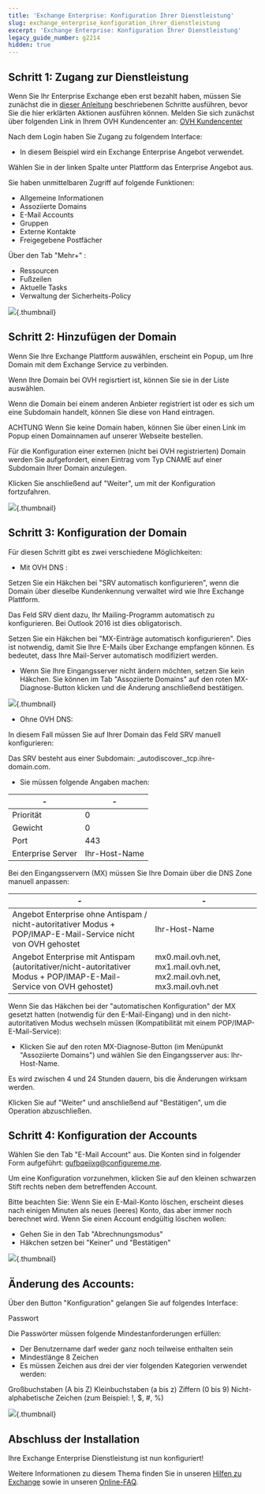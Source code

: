 ```yaml
---
title: 'Exchange Enterprise: Konfiguration Ihrer Dienstleistung'
slug: exchange_enterprise_konfiguration_ihrer_dienstleistung
excerpt: 'Exchange Enterprise: Konfiguration Ihrer Dienstleistung'
legacy_guide_number: g2214
hidden: true
---
```


## Schritt 1: Zugang zur Dienstleistung
Wenn Sie Ihr Enterprise Exchange eben erst bezahlt haben, müssen Sie zunächst die in [dieser Anleitung](https://www.ovh.de/g2074.exchange_premiers_pas_avec_un_serveur_private) beschriebenen Schritte ausführen, bevor Sie die hier erklärten Aktionen ausführen können.
Melden Sie sich zunächst über folgenden Link in Ihrem OVH Kundencenter an: [OVH Kundencenter]((https://www.ovh.com/auth/?action=gotomanager&from=https://www.ovh.de/&ovhSubsidiary=de))

Nach dem Login haben Sie Zugang zu folgendem Interface:

* In diesem Beispiel wird ein Exchange Enterprise Angebot verwendet.

Wählen Sie in der linken Spalte unter Plattform das Enterprise Angebot aus.

Sie haben unmittelbaren Zugriff auf folgende Funktionen:


- Allgemeine Informationen
- Assoziierte Domains
- E-Mail Accounts
- Gruppen
- Externe Kontakte
- Freigegebene Postfächer


Über den Tab "Mehr+" :


- Ressourcen
- Fußzeilen
- Aktuelle Tasks
- Verwaltung der Sicherheits-Policy



![](images/img_4377.jpg){.thumbnail}


## Schritt 2: Hinzufügen der Domain
Wenn Sie Ihre Exchange Plattform auswählen, erscheint ein Popup, um Ihre Domain mit dem Exchange Service zu verbinden.

Wenn Ihre Domain bei OVH regisrtiert ist, können Sie sie in der Liste auswählen.

Wenn die Domain bei einem anderen Anbieter registriert ist oder es sich um eine Subdomain handelt, können Sie diese von Hand eintragen.

 ACHTUNG 
Wenn Sie keine Domain haben, können Sie über einen Link im Popup einen Domainnamen auf unserer Webseite bestellen.

Für die Konfiguration einer externen (nicht bei OVH registrierten) Domain werden Sie aufgefordert, einen Eintrag vom Typ CNAME auf einer Subdomain Ihrer Domain anzulegen.

[]({legacy}1519)

Klicken Sie anschließend auf "Weiter", um mit der Konfiguration fortzufahren.

![](images/img_4382.jpg){.thumbnail}


## Schritt 3: Konfiguration der Domain
Für diesen Schritt gibt es zwei verschiedene Möglichkeiten:


- Mit OVH DNS :


Setzen Sie ein Häkchen bei "SRV automatisch konfigurieren", wenn die Domain über dieselbe Kundenkennung verwaltet wird wie Ihre Exchange Plattform.

Das Feld SRV dient dazu, Ihr Mailing-Programm automatisch zu konfigurieren. Bei Outlook 2016 ist dies obligatorisch.

Setzen Sie ein Häkchen bei "MX-Einträge automatisch konfigurieren". Dies ist notwendig, damit Sie Ihre E-Mails über Exchange empfangen können. Es bedeutet, dass Ihre Mail-Server automatisch modifiziert werden.


- Wenn Sie Ihre Eingangsserver nicht ändern möchten, setzen Sie kein Häkchen. Sie können im Tab "Assoziierte Domains" auf den roten MX-Diagnose-Button klicken und die Änderung anschließend bestätigen.



![](images/img_4383.jpg){.thumbnail}

- Ohne OVH DNS:


In diesem Fall müssen Sie auf Ihrer Domain das Feld SRV manuell konfigurieren:

Das SRV besteht aus einer Subdomain: _autodiscover._tcp.ihre-domain.com.


- Sie müssen folgende Angaben machen:

|-|-|
|---|---|
|Priorität|0|
|Gewicht|0|
|Port|443|
| Enterprise Server| Ihr-Host-Name|


Bei den Eingangsservern (MX) müssen Sie Ihre Domain über die DNS Zone manuell anpassen:

|-|-|
|---|---|
|Angebot Enterprise ohne Antispam / nicht-autoritativer Modus + POP/IMAP-E-Mail-Service nicht von OVH gehostet| Ihr-Host-Name|
|Angebot Enterprise mit Antispam (autoritativer/nicht-autoritativer Modus + POP/IMAP-E-Mail-Service von OVH gehostet)|mx0.mail.ovh.net, mx1.mail.ovh.net, mx2.mail.ovh.net, mx3.mail.ovh.net|

Wenn Sie das Häkchen bei der "automatischen Konfiguration" der MX gesetzt hatten (notwendig für den E-Mail-Eingang) und in den nicht-autoritativen Modus wechseln müssen (Kompatibilität mit einem POP/IMAP-E-Mail-Service):


- Klicken Sie auf den roten MX-Diagnose-Button (im Menüpunkt "Assoziierte Domains") und wählen Sie den Eingangsserver aus: Ihr-Host-Name.

Es wird zwischen 4 und 24 Stunden dauern, bis die Änderungen wirksam werden.


Klicken Sie auf "Weiter" und anschließend auf "Bestätigen", um die Operation abzuschließen.


## Schritt 4: Konfiguration der Accounts
Wählen Sie den Tab "E-Mail Account" aus. Die Konten sind in folgender Form aufgeführt: gufbqeiixg@configureme.me.

Um eine Konfiguration vorzunehmen, klicken Sie auf den kleinen schwarzen Stift rechts neben dem betreffenden Account.

Bitte beachten Sie: Wenn Sie ein E-Mail-Konto löschen, erscheint dieses nach einigen Minuten als neues (leeres) Konto, das aber immer noch berechnet wird. Wenn Sie einen Account endgültig löschen wollen:


- Gehen Sie in den Tab "Abrechnungsmodus"
- Häkchen setzen bei "Keiner" und "Bestätigen"



![](images/img_4384.jpg){.thumbnail}

## Änderung des Accounts:
Über den Button "Konfiguration" gelangen Sie auf folgendes Interface:

Passwort

Die Passwörter müssen folgende Mindestanforderungen erfüllen:


- Der Benutzername darf weder ganz noch teilweise enthalten sein
- Mindestlänge 8 Zeichen
- Es müssen Zeichen aus drei der vier folgenden Kategorien verwendet werden:


Großbuchstaben (A bis Z)
Kleinbuchstaben (a bis z)
Ziffern (0 bis 9)
Nicht-alphabetische Zeichen (zum Beispiel: !, $, #, %)

![](images/img_4385.jpg){.thumbnail}


## Abschluss der Installation
Ihre Exchange Enterprise Dienstleistung ist nun konfiguriert!

Weitere Informationen zu diesem Thema finden Sie in unseren [Hilfen zu Exchange](https://www.ovh.de/emails/hosted-exchange/anleitungen/) sowie in unseren [Online-FAQ](https://www.ovh.de/emails/hosted-exchange/faq/).

